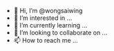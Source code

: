 - 👋 Hi, I’m @wongsaiwing
- 👀 I’m interested in ...
- 🌱 I’m currently learning ...
- 💞️ I’m looking to collaborate on ...
- 📫 How to reach me ...

<!---
wongsaiwing/wongsaiwing is a ✨ special ✨ repository because its `README.md` (this file) appears on your GitHub profile.
You can click the Preview link to take a look at your changes.
--->
